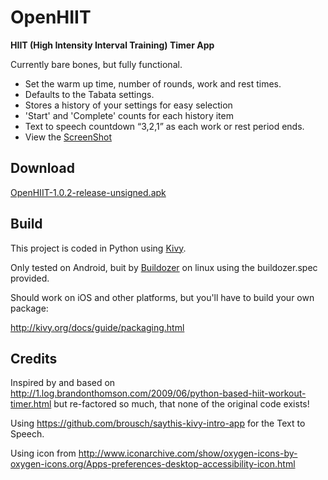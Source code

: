 OpenHIIT
========

**HIIT (High Intensity Interval Training) Timer App**

Currently bare bones, but fully functional.

* Set the warm up time, number of rounds, work and rest times.
* Defaults to the Tabata settings.
* Stores a history of your settings for easy selection
* 'Start' and 'Complete' counts for each history item
* Text to speech countdown “3,2,1” as each work or rest period ends.
* View the [ScreenShot](https://github.com/bobemoe/OpenHiit/blob/master/screenshot.png)

Download
--------
[OpenHIIT-1.0.2-release-unsigned.apk](https://github.com/bobemoe/OpenHiit/blob/master/bin/OpenHIIT-1.0.2-release-unsigned.apk?raw=true)

Build
-----

This project is coded in Python using [Kivy](http://kivy.org).

Only tested on Android, buit by [Buildozer](https://buildozer.io/) on linux using the buildozer.spec provided. 

Should work on iOS and other platforms, but you'll have to build your own package:

http://kivy.org/docs/guide/packaging.html

Credits
-------

Inspired by and based on http://1.log.brandonthomson.com/2009/06/python-based-hiit-workout-timer.html but re-factored so much, that none of the original code exists!

Using https://github.com/brousch/saythis-kivy-intro-app for the Text to Speech.

Using icon from http://www.iconarchive.com/show/oxygen-icons-by-oxygen-icons.org/Apps-preferences-desktop-accessibility-icon.html
